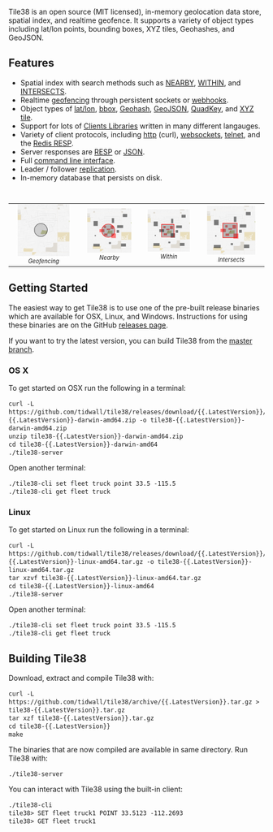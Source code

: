 <!-- 
layout: index.html
title:  Tile38
class:  home
-->


Tile38 is an open source (MIT licensed), in-memory geolocation data store, spatial index, and realtime geofence. It supports a variety of object types including lat/lon points, bounding boxes, XYZ tiles, Geohashes, and GeoJSON.


## Features

- Spatial index with search methods such as [NEARBY](/commands/nearby), [WITHIN](/commands/within), and [INTERSECTS](/commands/intersects).
- Realtime [geofencing](/topics/geofencing) through persistent sockets or [webhooks](/commands/sethook).
- Object types of [lat/lon](/topics/object-types#latlon-point), [bbox](/topics/object-types#bounding-box), [Geohash](/topics/object-types#geohash), [GeoJSON](/topics/object-types#geojson), [QuadKey](/topics/object-types#quadkey), and [XYZ tile](/topics/object-types#xyz-tile).
- Support for lots of [Clients Libraries](/clients) written in many different langauges.
- Variety of client protocols, including [http](/topics/network-protocols#http) (curl), [websockets](/topics/network-protocols#websockets), [telnet](/topics/network-protocols#telnet), and the [Redis RESP](http://redis.io/topics/protocol).
- Server responses are [RESP](http://redis.io/topics/protocol) or [JSON](http://www.json.org).
- Full [command line interface](/topics/command-line-interface).
- Leader / follower [replication](/topics/replication).
- In-memory database that persists on disk.

<br>

<table style="font-size:0.8em;font-style: italic;">
<td align="center"><a href="/topics/geofencing"><img src="/assets/img/geofence.gif" width="80%" alt="Geofence" border="0"></a><br>Geofencing</td>
<td align="center"><a href="/commands/nearby"><img src="/assets/img/search-nearby.png" width="80%" alt="Nearby" border="0"></a><br>Nearby</td>
<td align="center"><a href="/commands/within"><img src="/assets/img/search-within.png" width="80%" alt="Within" border="0"></a><br>Within</td>
<td align="center"><a href="/commands/intersects"><img src="/assets/img/search-intersects.png" width="80%" alt="Intersects" border="0"></a><br>Intersects</td>
</table>

<a name="getting-started"></a>
## Getting Started

The easiest way to get Tile38 is to use one of the pre-built release binaries which are available for OSX, Linux, and Windows. Instructions for using these binaries are on the GitHub [releases page](https://github.com/tidwall/tile38/releases).

If you want to try the latest version, you can build Tile38 from the [master branch](https://github.com/tidwall/tile38).

### OS X

To get started on OSX run the following in a terminal:

```tile38-cli
curl -L  https://github.com/tidwall/tile38/releases/download/{{.LatestVersion}}/tile38-{{.LatestVersion}}-darwin-amd64.zip -o tile38-{{.LatestVersion}}-darwin-amd64.zip
unzip tile38-{{.LatestVersion}}-darwin-amd64.zip
cd tile38-{{.LatestVersion}}-darwin-amd64
./tile38-server
```

Open another terminal:

```tile38-cli
./tile38-cli set fleet truck point 33.5 -115.5
./tile38-cli get fleet truck
```

### Linux

To get started on Linux run the following in a terminal:

```tile38-cli
curl -L  https://github.com/tidwall/tile38/releases/download/{{.LatestVersion}}/tile38-{{.LatestVersion}}-linux-amd64.tar.gz -o tile38-{{.LatestVersion}}-linux-amd64.tar.gz
tar xzvf tile38-{{.LatestVersion}}-linux-amd64.tar.gz
cd tile38-{{.LatestVersion}}-linux-amd64
./tile38-server
```

Open another terminal:

```tile38-cli
./tile38-cli set fleet truck point 33.5 -115.5
./tile38-cli get fleet truck
```

<a name="building"></a>
## Building Tile38
Download, extract and compile Tile38 with:

```tile38-cli
curl -L https://github.com/tidwall/tile38/archive/{{.LatestVersion}}.tar.gz > tile38-{{.LatestVersion}}.tar.gz
tar xzf tile38-{{.LatestVersion}}.tar.gz
cd tile38-{{.LatestVersion}}
make
```

The binaries that are now compiled are available in same directory. Run Tile38 with:

```tile38-cli
./tile38-server
```

You can interact with Tile38 using the built-in client:

```tile38-cli
./tile38-cli
tile38> SET fleet truck1 POINT 33.5123 -112.2693
tile38> GET fleet truck1
```